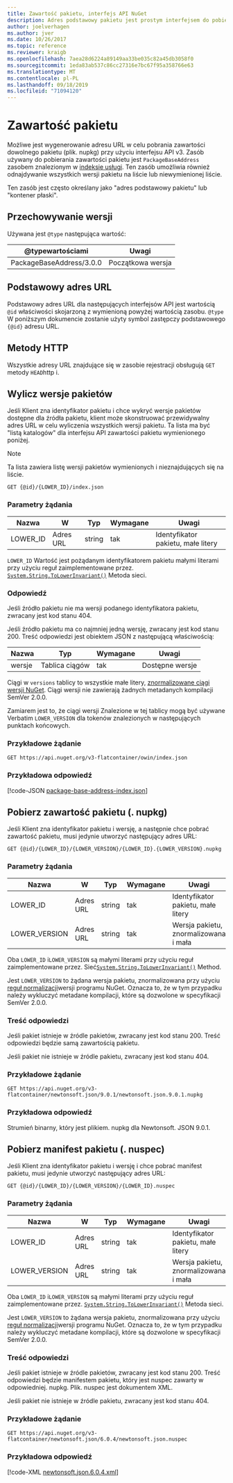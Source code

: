 ```yaml
---
title: Zawartość pakietu, interfejs API NuGet
description: Adres podstawowy pakietu jest prostym interfejsem do pobierania samego pakietu.
author: joelverhagen
ms.author: jver
ms.date: 10/26/2017
ms.topic: reference
ms.reviewer: kraigb
ms.openlocfilehash: 7aea28d6224a89149aa33be035c82a45db3058f0
ms.sourcegitcommit: 1eda83ab537c86cc27316e7bc67f95a358766e63
ms.translationtype: MT
ms.contentlocale: pl-PL
ms.lasthandoff: 09/18/2019
ms.locfileid: "71094120"
---
```

# <a name="package-content"></a>Zawartość pakietu

Możliwe jest wygenerowanie adresu URL w celu pobrania zawartości dowolnego pakietu (plik. nupkg) przy użyciu interfejsu API v3. Zasób używany do pobierania zawartości pakietu jest `PackageBaseAddress` zasobem znalezionym w [indeksie usługi](service-index.md). Ten zasób umożliwia również odnajdywanie wszystkich wersji pakietu na liście lub niewymienionej liście.

Ten zasób jest często określany jako "adres podstawowy pakietu" lub "kontener płaski".

## <a name="versioning"></a>Przechowywanie wersji

Używana jest `@type` następująca wartość:

@typewartościami              | Uwagi
------------------------ | -----
PackageBaseAddress/3.0.0 | Początkowa wersja

## <a name="base-url"></a>Podstawowy adres URL

Podstawowy adres URL dla następujących interfejsów API jest wartością `@id` właściwości skojarzoną z wymienioną powyżej wartością zasobu. `@type` W poniższym dokumencie zostanie użyty symbol zastępczy podstawowego `{@id}` adresu URL.

## <a name="http-methods"></a>Metody HTTP

Wszystkie adresy URL znajdujące się w zasobie rejestracji obsługują `GET` metody `HEAD`http i.

## <a name="enumerate-package-versions"></a>Wylicz wersje pakietów

Jeśli Klient zna identyfikator pakietu i chce wykryć wersje pakietów dostępne dla źródła pakietu, klient może skonstruować przewidywalny adres URL w celu wyliczenia wszystkich wersji pakietu. Ta lista ma być "listą katalogów" dla interfejsu API zawartości pakietu wymienionego poniżej.

> [!Note]
> Ta lista zawiera listę wersji pakietów wymienionych i nieznajdujących się na liście.

    GET {@id}/{LOWER_ID}/index.json

### <a name="request-parameters"></a>Parametry żądania

Nazwa     | W     | Typ    | Wymagane | Uwagi
-------- | ------ | ------- | -------- | -----
LOWER_ID | Adres URL    | string  | tak      | Identyfikator pakietu, małe litery

`LOWER_ID` Wartość jest pożądanym identyfikatorem pakietu małymi literami przy użyciu reguł zaimplementowane przez. [`System.String.ToLowerInvariant()`](/dotnet/api/system.string.tolowerinvariant?view=netstandard-2.0#System_String_ToLowerInvariant) Metoda sieci.

### <a name="response"></a>Odpowiedź

Jeśli źródło pakietu nie ma wersji podanego identyfikatora pakietu, zwracany jest kod stanu 404.

Jeśli źródło pakietu ma co najmniej jedną wersję, zwracany jest kod stanu 200. Treść odpowiedzi jest obiektem JSON z następującą właściwością:

Nazwa     | Typ             | Wymagane | Uwagi
-------- | ---------------- | -------- | -----
wersje | Tablica ciągów | tak      | Dostępne wersje

Ciągi w `versions` tablicy to wszystkie małe litery, [znormalizowane ciągi wersji NuGet](../concepts/package-versioning.md#normalized-version-numbers). Ciągi wersji nie zawierają żadnych metadanych kompilacji SemVer 2.0.0.

Zamiarem jest to, że ciągi wersji Znalezione w tej tablicy mogą być używane Verbatim `LOWER_VERSION` dla tokenów znalezionych w następujących punktach końcowych.

### <a name="sample-request"></a>Przykładowe żądanie

    GET https://api.nuget.org/v3-flatcontainer/owin/index.json

### <a name="sample-response"></a>Przykładowa odpowiedź

[!code-JSON [package-base-address-index.json](./_data/package-base-address-index.json)]

## <a name="download-package-content-nupkg"></a>Pobierz zawartość pakietu (. nupkg)

Jeśli Klient zna identyfikator pakietu i wersję, a następnie chce pobrać zawartość pakietu, musi jedynie utworzyć następujący adres URL:

    GET {@id}/{LOWER_ID}/{LOWER_VERSION}/{LOWER_ID}.{LOWER_VERSION}.nupkg

### <a name="request-parameters"></a>Parametry żądania

Nazwa          | W     | Typ   | Wymagane | Uwagi
------------- | ------ | ------ | -------- | -----
LOWER_ID      | Adres URL    | string | tak      | Identyfikator pakietu, małe litery
LOWER_VERSION | Adres URL    | string | tak      | Wersja pakietu, znormalizowana i mała

Oba `LOWER_ID` i`LOWER_VERSION` są małymi literami przy użyciu reguł zaimplementowane przez. Sieć[`System.String.ToLowerInvariant()`](/dotnet/api/system.string.tolowerinvariant?view=netstandard-2.0#System_String_ToLowerInvariant)
Method.

Jest `LOWER_VERSION` to żądana wersja pakietu, znormalizowana przy użyciu [reguł normalizacji](../concepts/package-versioning.md#normalized-version-numbers)wersji programu NuGet. Oznacza to, że w tym przypadku należy wykluczyć metadane kompilacji, które są dozwolone w specyfikacji SemVer 2.0.0.

### <a name="response-body"></a>Treść odpowiedzi

Jeśli pakiet istnieje w źródle pakietów, zwracany jest kod stanu 200. Treść odpowiedzi będzie samą zawartością pakietu.

Jeśli pakiet nie istnieje w źródle pakietu, zwracany jest kod stanu 404.

### <a name="sample-request"></a>Przykładowe żądanie

    GET https://api.nuget.org/v3-flatcontainer/newtonsoft.json/9.0.1/newtonsoft.json.9.0.1.nupkg

### <a name="sample-response"></a>Przykładowa odpowiedź

Strumień binarny, który jest plikiem. nupkg dla Newtonsoft. JSON 9.0.1.

## <a name="download-package-manifest-nuspec"></a>Pobierz manifest pakietu (. nuspec)

Jeśli Klient zna identyfikator pakietu i wersję i chce pobrać manifest pakietu, musi jedynie utworzyć następujący adres URL:

    GET {@id}/{LOWER_ID}/{LOWER_VERSION}/{LOWER_ID}.nuspec

### <a name="request-parameters"></a>Parametry żądania

Nazwa          | W     | Typ   | Wymagane | Uwagi
------------- | ------ | ------ | -------- | -----
LOWER_ID      | Adres URL    | string | tak      | Identyfikator pakietu, małe litery
LOWER_VERSION | Adres URL    | string | tak      | Wersja pakietu, znormalizowana i mała

Oba `LOWER_ID` i`LOWER_VERSION` są małymi literami przy użyciu reguł zaimplementowane przez. [`System.String.ToLowerInvariant()`](/dotnet/api/system.string.tolowerinvariant?view=netstandard-2.0#System_String_ToLowerInvariant) Metoda sieci.

Jest `LOWER_VERSION` to żądana wersja pakietu, znormalizowana przy użyciu [reguł normalizacji](../concepts/package-versioning.md#normalized-version-numbers)wersji programu NuGet. Oznacza to, że w tym przypadku należy wykluczyć metadane kompilacji, które są dozwolone w specyfikacji SemVer 2.0.0.

### <a name="response-body"></a>Treść odpowiedzi

Jeśli pakiet istnieje w źródle pakietów, zwracany jest kod stanu 200. Treść odpowiedzi będzie manifestem pakietu, który jest nuspec zawarty w odpowiedniej. nupkg. Plik. nuspec jest dokumentem XML.

Jeśli pakiet nie istnieje w źródle pakietu, zwracany jest kod stanu 404.

### <a name="sample-request"></a>Przykładowe żądanie

    GET https://api.nuget.org/v3-flatcontainer/newtonsoft.json/6.0.4/newtonsoft.json.nuspec

### <a name="sample-response"></a>Przykładowa odpowiedź

[!code-XML [newtonsoft.json.6.0.4.xml](./_data/newtonsoft.json.6.0.4.xml)]
